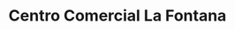 ---
title: "Centro Comercial La Fontana"
url: /santiago-de-surco/centro-comercial-la-fontana/
shop: Einkaufszentrum
---